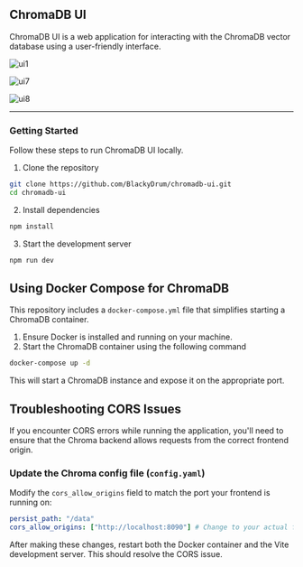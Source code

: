 ## ChromaDB UI

<p>
  ChromaDB UI is a web application for interacting with the ChromaDB vector database using a user-friendly interface.
</p>

![ui1](https://github.com/user-attachments/assets/242fa52a-7c0c-4f94-9e79-c3630db577f1)

![ui7](https://github.com/user-attachments/assets/7ff34407-40e7-41f9-bec5-56fc1989c4ac)

![ui8](https://github.com/user-attachments/assets/9f4884b9-ad2b-4c87-a2f4-8f16993adb9c)

---

### Getting Started

Follow these steps to run ChromaDB UI locally.

1. Clone the repository

```sh
git clone https://github.com/BlackyDrum/chromadb-ui.git
cd chromadb-ui
```

2. Install dependencies

```sh
npm install
```

3. Start the development server

```sh
npm run dev
```

## Using Docker Compose for ChromaDB

This repository includes a `docker-compose.yml` file that simplifies starting a ChromaDB container.

1. Ensure Docker is installed and running on your machine.
2. Start the ChromaDB container using the following command

```sh
docker-compose up -d
```

This will start a ChromaDB instance and expose it on the appropriate port.

## Troubleshooting CORS Issues

If you encounter CORS errors while running the application, you'll need to ensure that the Chroma backend allows requests from the correct frontend origin.

### Update the Chroma config file (`config.yaml`)

Modify the `cors_allow_origins` field to match the port your frontend is running on:

```yml
persist_path: "/data"
cors_allow_origins: ["http://localhost:8090"] # Change to your actual frontend port
```

After making these changes, restart both the Docker container and the Vite development server. This should resolve the CORS issue.
